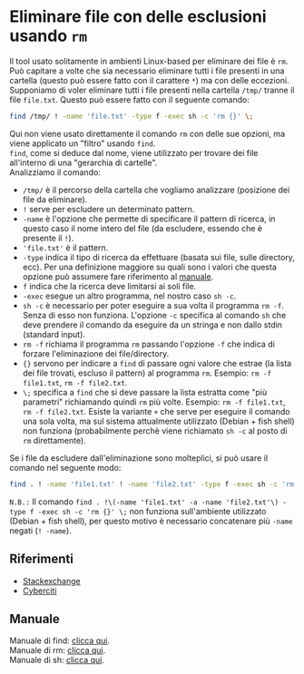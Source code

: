 # Eliminare file con delle esclusioni usando `rm`
Il tool usato solitamente in ambienti Linux-based per eliminare dei file è `rm`.  
Può capitare a volte che sia necessario eliminare tutti i file presenti in una cartella (questo può essere fatto con il carattere `*`) ma con delle eccezioni.  
Supponiamo di voler eliminare tutti i file presenti nella cartella `/tmp/` tranne il file `file.txt`. Questo può essere fatto con il seguente comando:
```bash
find /tmp/ ! -name 'file.txt' -type f -exec sh -c 'rm {}' \;
```
Qui non viene usato direttamente il comando `rm` con delle sue opzioni, ma viene applicato un "filtro" usando `find`.  
`find`, come si deduce dal nome, viene utilizzato per trovare dei file all'interno di una "gerarchia di cartelle".  
Analizziamo il comando:
- `/tmp/` è il percorso della cartella che vogliamo analizzare (posizione dei file da eliminare).  
- `!` serve per escludere un determinato pattern.  
- `-name` è l'opzione che permette di specificare il pattern di ricerca, in questo caso il nome intero del file (da escludere, essendo che è presente il `!`).  
- `'file.txt'` è il pattern.  
- `-type` indica il tipo di ricerca da effettuare (basata sui file, sulle directory, ecc). Per una definizione maggiore su quali sono i valori che questa opzione può assumere fare riferimento al [manuale](http://linux.die.net/man/1/find "Manuale di find").  
- `f` indica che la ricerca deve limitarsi ai soli file.  
- `-exec` esegue un altro programma, nel nostro caso `sh -c`.
- `sh -c` è necessario per poter eseguire a sua volta il programma `rm -f`. Senza di esso non funziona. L'opzione `-c` specifica al comando `sh` che deve prendere il comando da eseguire da un stringa e non dallo stdin (standard input).  
- `rm -f` richiama il programma `rm` passando l'opzione `-f` che indica di forzare l'eliminazione dei file/directory.  
- `{}` servono per indicare a `find` di passare ogni valore che estrae (la lista dei file trovati, escluso il pattern) al programma `rm`. Esempio: `rm -f file1.txt`, `rm -f file2.txt`.  
- `\;` specifica a `find` che si deve passare la lista estratta come "più parametri" richiamando quindi `rm` più volte. Esempio: `rm -f file1.txt`, `rm -f file2.txt`. Esiste la variante `+` che serve per eseguire il comando una sola volta, ma sul sistema attualmente utilizzato (Debian + fish shell) non funziona (probabilmente perchè viene richiamato `sh -c` al posto di `rm` direttamente).   

Se i file da escludere dall'eliminazione sono molteplici, si può usare il comando nel seguente modo:
```bash
find . ! -name 'file1.txt' ! -name 'file2.txt' -type f -exec sh -c 'rm {}' \;
```
`N.B.:` Il comando `find . !\(-name 'file1.txt' -a -name 'file2.txt'\) -type f -exec sh -c 'rm {}' \;` non funziona sull'ambiente utilizzato (Debian + fish shell), per questo motivo è necessario concatenare più `-name` negati (`! -name`).

## Riferimenti
- [Stackexchange](http://unix.stackexchange.com/questions/153862/remove-all-files-directories-except-for-one-file)
- [Cyberciti](http://www.cyberciti.biz/faq/linux-bash-delete-all-files-in-directory-except-few/)

## Manuale
Manuale di find: [clicca qui](http://linux.die.net/man/1/find).  
Manuale di rm: [clicca qui](http://linux.die.net/man/1/rm).  
Manuale di sh: [clicca qui](http://linux.die.net/man/1/sh).  